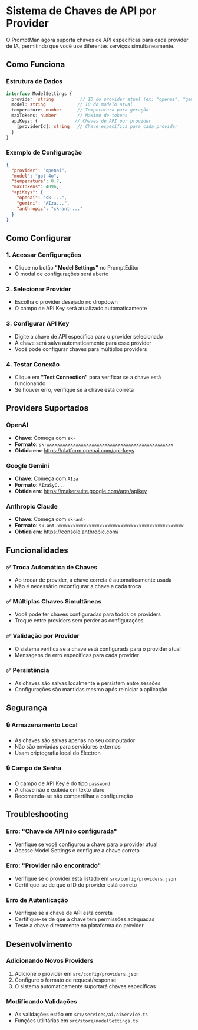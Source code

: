 # Sistema de Chaves de API por Provider

O PromptMan agora suporta chaves de API específicas para cada provider de IA, permitindo que você use diferentes serviços simultaneamente.

## Como Funciona

### Estrutura de Dados
```typescript
interface ModelSettings {
  provider: string          // ID do provider atual (ex: "openai", "gemini")
  model: string            // ID do modelo atual
  temperature: number      // Temperatura para geração
  maxTokens: number        // Máximo de tokens
  apiKeys: {              // Chaves de API por provider
    [providerId]: string   // Chave específica para cada provider
  }
}
```

### Exemplo de Configuração
```json
{
  "provider": "openai",
  "model": "gpt-4o",
  "temperature": 0.7,
  "maxTokens": 4096,
  "apiKeys": {
    "openai": "sk-...",
    "gemini": "AIza...",
    "anthropic": "sk-ant-..."
  }
}
```

## Como Configurar

### 1. Acessar Configurações
- Clique no botão **"Model Settings"** no PromptEditor
- O modal de configurações será aberto

### 2. Selecionar Provider
- Escolha o provider desejado no dropdown
- O campo de API Key será atualizado automaticamente

### 3. Configurar API Key
- Digite a chave de API específica para o provider selecionado
- A chave será salva automaticamente para esse provider
- Você pode configurar chaves para múltiplos providers

### 4. Testar Conexão
- Clique em **"Test Connection"** para verificar se a chave está funcionando
- Se houver erro, verifique se a chave está correta

## Providers Suportados

### OpenAI
- **Chave**: Começa com `sk-`
- **Formato**: `sk-xxxxxxxxxxxxxxxxxxxxxxxxxxxxxxxxxxxxxxxxxxxxxxxx`
- **Obtida em**: https://platform.openai.com/api-keys

### Google Gemini
- **Chave**: Começa com `AIza`
- **Formato**: `AIzaSyC...`
- **Obtida em**: https://makersuite.google.com/app/apikey

### Anthropic Claude
- **Chave**: Começa com `sk-ant-`
- **Formato**: `sk-ant-xxxxxxxxxxxxxxxxxxxxxxxxxxxxxxxxxxxxxxxxxxxxxxxx`
- **Obtida em**: https://console.anthropic.com/

## Funcionalidades

### ✅ Troca Automática de Chaves
- Ao trocar de provider, a chave correta é automaticamente usada
- Não é necessário reconfigurar a chave a cada troca

### ✅ Múltiplas Chaves Simultâneas
- Você pode ter chaves configuradas para todos os providers
- Troque entre providers sem perder as configurações

### ✅ Validação por Provider
- O sistema verifica se a chave está configurada para o provider atual
- Mensagens de erro específicas para cada provider

### ✅ Persistência
- As chaves são salvas localmente e persistem entre sessões
- Configurações são mantidas mesmo após reiniciar a aplicação

## Segurança

### 🔒 Armazenamento Local
- As chaves são salvas apenas no seu computador
- Não são enviadas para servidores externos
- Usam criptografia local do Electron

### 🔒 Campo de Senha
- O campo de API Key é do tipo `password`
- A chave não é exibida em texto claro
- Recomenda-se não compartilhar a configuração

## Troubleshooting

### Erro: "Chave de API não configurada"
- Verifique se você configurou a chave para o provider atual
- Acesse Model Settings e configure a chave correta

### Erro: "Provider não encontrado"
- Verifique se o provider está listado em `src/config/providers.json`
- Certifique-se de que o ID do provider está correto

### Erro de Autenticação
- Verifique se a chave de API está correta
- Certifique-se de que a chave tem permissões adequadas
- Teste a chave diretamente na plataforma do provider

## Desenvolvimento

### Adicionando Novos Providers
1. Adicione o provider em `src/config/providers.json`
2. Configure o formato de request/response
3. O sistema automaticamente suportará chaves específicas

### Modificando Validações
- As validações estão em `src/services/ai/aiService.ts`
- Funções utilitárias em `src/store/modelSettings.ts` 